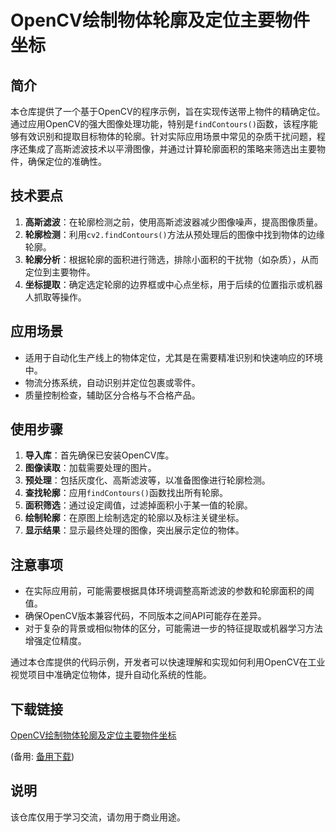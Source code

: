 # OpenCV绘制物体轮廓及定位主要物件坐标

## 简介
本仓库提供了一个基于OpenCV的程序示例，旨在实现传送带上物件的精确定位。通过应用OpenCV的强大图像处理功能，特别是`findContours()`函数，该程序能够有效识别和提取目标物体的轮廓。针对实际应用场景中常见的杂质干扰问题，程序还集成了高斯滤波技术以平滑图像，并通过计算轮廓面积的策略来筛选出主要物件，确保定位的准确性。

## 技术要点

1. **高斯滤波**：在轮廓检测之前，使用高斯滤波器减少图像噪声，提高图像质量。
2. **轮廓检测**：利用`cv2.findContours()`方法从预处理后的图像中找到物体的边缘轮廓。
3. **轮廓分析**：根据轮廓的面积进行筛选，排除小面积的干扰物（如杂质），从而定位到主要物件。
4. **坐标提取**：确定选定轮廓的边界框或中心点坐标，用于后续的位置指示或机器人抓取等操作。

## 应用场景
- 适用于自动化生产线上的物体定位，尤其是在需要精准识别和快速响应的环境中。
- 物流分拣系统，自动识别并定位包裹或零件。
- 质量控制检查，辅助区分合格与不合格产品。

## 使用步骤
1. **导入库**：首先确保已安装OpenCV库。
2. **图像读取**：加载需要处理的图片。
3. **预处理**：包括灰度化、高斯滤波等，以准备图像进行轮廓检测。
4. **查找轮廓**：应用`findContours()`函数找出所有轮廓。
5. **面积筛选**：通过设定阈值，过滤掉面积小于某一值的轮廓。
6. **绘制轮廓**：在原图上绘制选定的轮廓以及标注关键坐标。
7. **显示结果**：显示最终处理的图像，突出展示定位的物体。

## 注意事项
- 在实际应用前，可能需要根据具体环境调整高斯滤波的参数和轮廓面积的阈值。
- 确保OpenCV版本兼容代码，不同版本之间API可能存在差异。
- 对于复杂的背景或相似物体的区分，可能需进一步的特征提取或机器学习方法增强定位精度。

通过本仓库提供的代码示例，开发者可以快速理解和实现如何利用OpenCV在工业视觉项目中准确定位物体，提升自动化系统的性能。

## 下载链接
[OpenCV绘制物体轮廓及定位主要物件坐标](https://pan.quark.cn/s/88e143ccc7d6) 

(备用: [备用下载](https://pan.baidu.com/s/1nSx8gtmyQdWPOHMGquSdEw?pwd=1234))

## 说明

该仓库仅用于学习交流，请勿用于商业用途。
